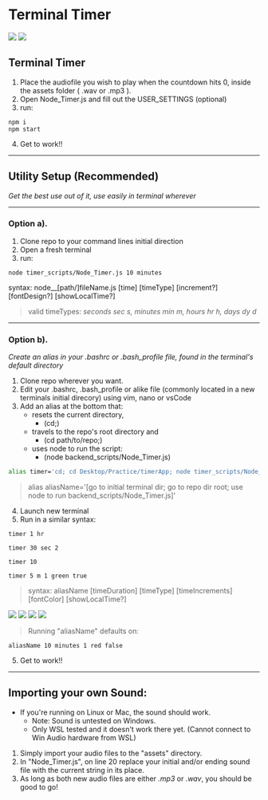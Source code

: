# Terminal Timer

![](https://media.giphy.com/media/ptAFyxqzfSBs28tDS4/giphy.gif)
![](https://media.giphy.com/media/sfiiPmUuRtPTvs7WeY/giphy.gif)


## Terminal Timer
1. Place the audiofile you wish to play when the countdown hits 0, inside the assets folder ( .wav or .mp3 ).
2. Open Node_Timer.js and fill out the USER_SETTINGS (optional)
3. run:
```
npm i
npm start
```
4. Get to work!!
---
## Utility Setup (Recommended)
_Get the best use out of it, use easily in terminal wherever_

---
### Option a).
1. Clone repo to your command lines initial direction
2. Open a fresh terminal
3. run:
```
node timer_scripts/Node_Timer.js 10 minutes
```
syntax: node__[path/]fileName.js [time] [timeType] [increment?] [fontDesign?] [showLocalTime?]
>valid timeTypes: _seconds sec s, minutes min m, hours hr h, days dy d_


---
### Option b).
_Create an alias in your .bashrc or .bash_profile file, found in the terminal's default directory_
1. Clone repo wherever you want.
2. Edit your .bashrc, .bash_profile or alike file (commonly located in a new terminals initial direcory) using vim, nano or vsCode
2. Add an alias at the bottom that:
    - resets the current directory,
        - (cd;)
    - travels to the repo's root directory and
        - (cd path/to/repo;)
    - uses node to run the script:
        - (node backend_scripts/Node_Timer.js)
``` bash
alias timer='cd; cd Desktop/Practice/timerApp; node timer_scripts/Node_Timer.js'
```

>alias aliasName='[go to initial terminal dir; go to repo dir root; use node to run backend_scripts/Node_Timer.js]'

4. Launch new terminal
5. Run in a similar syntax:
```
timer 1 hr
```
```
timer 30 sec 2
```
```
timer 10
```
```
timer 5 m 1 green true
```
>syntax: aliasName [timeDuration] [timeType] [timeIncrements] [fontColor] [showLocalTime?]

![](https://media.giphy.com/media/7x7vp9yPVEnZGXWlzv/giphy.gif)
![](https://media.giphy.com/media/nQAyLJXzeBaANxfyJa/giphy.gif)
![](https://media.giphy.com/media/t0Ob0tLiWa6cHCHPCU/giphy.gif)
![](https://media.giphy.com/media/KNNTUcZln6PLh5ntC7/giphy.gif)


> Running "aliasName" defaults on:

```
aliasName 10 minutes 1 red false
```
5. Get to work!!

---
## Importing your own Sound:
- If you're running on Linux or Mac, the sound should work.
    - Note: Sound is untested on Windows.
    - Only WSL tested and it doesn't work there yet. (Cannot connect to Win Audio hardware from WSL)

1. Simply import your audio files to the "assets" directory.
2. In "Node_Timer.js", on line 20 replace your initial and/or ending sound file with the current string in its place.
3. As long as both new audio files are either _.mp3_ or _.wav_, you should be good to go!

